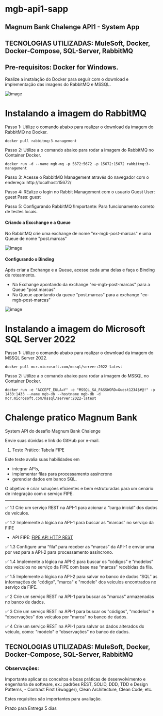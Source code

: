 # mgb-api1-sapp
## Magnum Bank Chalenge API1 - System App

## TECNOLOGIAS UTILIZADAS: MuleSoft, Docker, Docker-Compose, SQL-Server, RabbitMQ

## Pre-requisitos: Docker for Windows.
Realize a instalação do Docker para seguir com o download e implementação das imagens do RabbitMQ e MSSQL.

![image](https://github.com/user-attachments/assets/22f901cf-9905-43ef-85b6-d4c52561b700)


# Instalando a imagem do RabbitMQ


Passo 1: Utilize o comando abaixo para realizar o download da imagem do RabbitMQ no Docker.

    docker pull rabbitmq:3-management

Passo 2: Utilize a o comando abaixo para rodar a imagem do RabbitMQ no  Container Docker.

    docker run -d --name mgb-mq -p 5672:5672 -p 15672:15672 rabbitmq:3-management

Passo 3: Acesse o RabbitMQ Management através do navegador com o endereço: http://localhost:15672/

Passo 4: REalize o login no Rabbit Management com o usuario Guest
    User:  guest
    Pass:  guest

Passo 5: Configurando RabbitMQ
!Importante: Para funcionamento correto de testes locais.

#### Criando a Excchange e a Queue
No RabbitMQ crie uma exchange de nome "ex-mgb-post-marcas" e uma Queue de nome "post.marcas"

![image](https://github.com/user-attachments/assets/ada0a9b5-3915-4bd9-8915-adcb9fd2e389)

#### Configurando o Binding
Após criar a Exchange e a Queue, acesse cada uma delas e faça o Binding de roteamento.
- Na Exchange apontando da exchange "ex-mgb-post-marcas" para a Queue "post.marcas" 
- Na Queue apontando da queue "post.marcas"  para a exchange "ex-mgb-post-marcas"  

![image](https://github.com/user-attachments/assets/1f494535-8005-4bb5-8017-e921a3fee586)


# Instalando a imagem do Microsoft SQL Server 2022

Passo 1: Utilize o comando abaixo para realizar o download da imagem do MSSQL Server 2022.


    docker pull mcr.microsoft.com/mssql/server:2022-latest

Passo 2: Utilize a o comando abaixo para rodar a imagem do MSSQL no  Container Docker.

    docker run -e "ACCEPT_EULA=Y" -e "MSSQL_SA_PASSWORD=Guest1234$#@!" -p 1433:1433 --name mgb-db --hostname mgb-db -d mcr.microsoft.com/mssql/server:2022-latest

# Chalenge pratico Magnum Bank

System API do desafio Magnum Bank Chalenge 

Envie suas dúvidas e link do GitHub por e-mail.

1. Teste Prático: Tabela FIPE

Este teste avalia suas habilidades em 
- integrar APIs,
- implementar filas para processamento assíncrono
- gerenciar dados em banco SQL.

O objetivo é criar soluções eficientes e bem estruturadas para um cenário de integração com o serviço FIPE.

---

✅ 1.1 Crie um serviço REST na API-1 para acionar a “carga inicial” dos dados de veículos.

✅ 1.2 Implemente a lógica na API-1 para buscar as “marcas” no serviço da FIPE

- API FIPE: [FIPE API HTTP REST](https://deividfortuna.github.io/fipe/)

✅ 1.3 Configure uma “fila” para receber as “marcas” da API-1 e enviar uma por vez para a API-2 para processamento assíncrono.

✅ 1.4 Implemente a lógica na API-2 para buscar os “códigos” e “modelos” dos veículos no serviço da FIPE com base nas “marcas” recebidas da fila.

✅ 1.5 Implemente a lógica na API-2 para salvar no banco de dados “SQL” as informações de "código", "marca" e "modelo" dos veículos encontrados no serviço da FIPE.

✅ 2 Crie um serviço REST na API-1 para buscar as "marcas" armazenadas no banco de dados.

✅ 3 Crie um serviço REST na API-1 para buscar os "códigos", "modelos" e “observações” dos
veículos por "marca" no banco de dados.

✅ 4 Crie um serviço REST na API-1 para salvar os dados alterados do veículo, como: "modelo" e
“observações” no banco de dados.

## TECNOLOGIAS UTILIZADAS: MuleSoft, Docker, Docker-Compose, SQL-Server, RabbitMQ

### Observações: 
Importante aplicar os conceitos e boas práticas de desenvolvimento e engenharia de software, ex.: padrões REST, SOLID, DDD, TDD e Design Patterns, - Contract First (Swagger), Clean Architecture, Clean Code, etc.

Estes requisitos são importantes para avaliação.

Prazo para Entrega 5 dias
